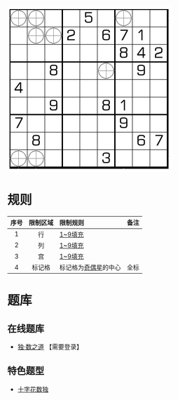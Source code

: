 ![](../../../../images/sudoku/奇偶星数独.png)

# 规则
| 序号 | 限制区域 | 限制规则 | 备注 |
| :---: | :---: | :--- | :---: |
| 1 | 行 | [1~9填充] | |
| 2 | 列 | [1~9填充] | |
| 3 | 宫 | [1~9填充] | |
| 4 | 标记格 | 标记格为[奇偶星]的中心 | 全标 |

# 题库

## 在线题库
- [独·数之道](http://www.sudokufans.org.cn/lx/game.index.php?type=mine2) 【需要登录】

## 特色题型
- [十字花数独](十字花数独.md)

[1~9填充]: ../../../../rules.md#1to9填充
[奇偶星]: ../../../../rules.md#奇偶星